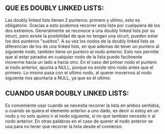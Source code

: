 QUE ES DOUBLY LINKED LISTS:
---------------------------
Las doubly linked lists tienen 2 punteros: primero y ultimo, esto es obligatorio. Gracias a esto podemos recorrer esta lista por cualquiera de los dos extremos. Generalmente se reconoce a una doubly linked lists por su struct, pero existe la posibilidad de que no tengan una struct, pueden estar los dos punteros "sueltos". A su vez los nodos de la doubly linked lists se diferencian de los de una linked lists, en que ademas de tener un puntero al siguiente nodo, tambien tiene un puntero al nodo anterior. Esto nos permite que al estar parados en cualquier nodo de la lista puedo facilmente moverme hacia un lado a hacia otro. En el caso del primer nodo el puntero al nodo anterior, apunta a NULL, porque no existe otro nodo antes que el primero. Lo mismo pasa con el ultimo nodo, al querer movernos al nodo siguiente nos apuntaria a NULL, ya que es el ultimo.

CUANDO USAR DOUBLY LINKED LISTS:
--------------------------------
Es conveniente usar cuando se necesita recorrer la lista en ambos sentidos, o cuando se quiera el elemento anterior a uno dado, es decir si estoy en un nodo y no solo quiero ir al nodo siguiente, si no que tambien necesito ir al nodo anterior. En otras palabras en el caso de querer el nodo anterior se usa para no tener que recorrer la lista desde el comienzo.
